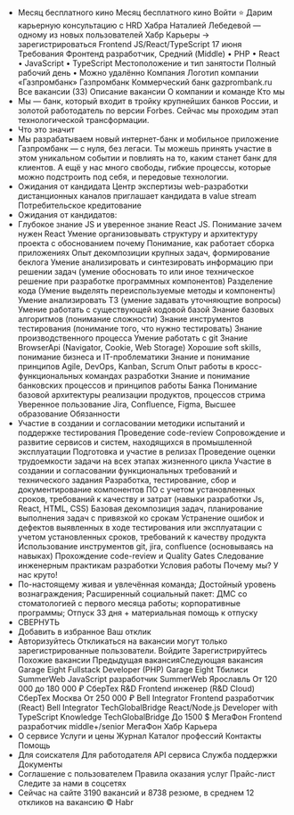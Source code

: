 - Месяц бесплатного кино Месяц бесплатного кино
  Войти
  ⭐ Дарим карьерную консультацию с HRD Хабра Наталией Лебедевой — одному из новых пользователей Хабр Карьеры → зарегистрироваться
  Frontend JS/React/TypeScript
  17 июня
  Требования
  Фронтенд разработчик, Средний (Middle) • PHP • React • JavaScript • TypeScript
  Местоположение и тип занятости
  Полный рабочий день • Можно удалённо
  Компания
  Логотип компании «Газпромбанк»
  Газпромбанк
  Коммерческий банк
  gazprombank.ru
  Все вакансии (33)
  Описание вакансии
  О компании и команде
  Кто мы
- Мы — банк, который входит в тройку крупнейших банков России, и золотой работодатель по версии Forbes. Сейчас мы проходим этап технологической трансформации.
- Что это значит
- Мы разрабатываем новый интернет-банк и мобильное приложение Газпромбанк — с нуля, без легаси. Ты можешь принять участие в этом уникальном событии и повлиять на то, каким станет банк для клиентов. А ещё у нас много свободы, гибкие процессы, которые можно подстроить под себя, и передовые технологии.
- Ожидания от кандидата
  Центр экспертизы web-разработки дистанционных каналов приглашает кандидата в value stream Потребительское кредитование
- Ожидания от кандидатов:
- Глубокое знание JS и уверенное знание React JS. Понимание зачем нужен React
  Умение организовывать структуру и архитектуру проекта с обоснованием почему
  Понимание, как работает сборка приложениях
  Опыт декомпозиции крупных задач, формирование беклога
  Умение анализировать и синтезировать информацию при решении задач (умение обосновать то или иное техническое решение при разработке программных компонентов)
  Разделение кода (Умение выделять переиспользуемые методы и компоненты)
  Умение анализировать ТЗ (умение задавать уточняющтие вопросы)
  Умение работать с существующей кодовой базой
  Знание базовых алгоритмов (понимание сложности)
  Знание инструментов тестирования (понимание того, что нужно тестировать)
  Знание производственного процесса
  Умение работать с git
  Знание BrowserApi (Navigator, Cookie, Web Storage)
  Хорошие soft skills, понимание бизнеса и IT-проблематики
  Знание и понимание принципов Agile, DevOps, Kanban, Scrum
  Опыт работы в кросс-функциональных командах разработки
  Знание и понимание банковских процессов и принципов работы Банка
  Понимание базовой архитектуры реализации продуктов, процессов стрима
  Уверенное пользование Jira, Confluence, Figma, Высшее образование
  Обязанности
- Участие в создании и согласовании методики испытаний и поддержке тестирования
  Проведение code-review
  Сопровождение и развитие сервисов и систем, находящихся в промышленной эксплуатации
  Подготовка и участие в релизах
  Проведение оценки трудоемкости задачи на всех этапах жизненного цикла
  Участие в создании и согласовании функциональных требований и технического задания
  Разработка, тестирование, сбор и документирование компонентов ПО с учетом установленных сроков, требований к качеству и затрат (навыки разработки Js, React, HTML, CSS)
  Базовая декомпозиция задач, планирование выполнения задач с привязкой ко срокам
  Устранение ошибок и дефектов выявленных в ходе тестирования или эксплуатации с учетом установленных сроков, требований к качеству продукта
  Использование инструментов git, jira, confluence (основываясь на навыках)
  Прохождение code-review и Quality Gates
  Следование инженерным практикам разработки
  Условия работы
  Почему мы? У нас круто!
- По-настоящему живая и увлечённая команда;
  Достойный уровень вознаграждения;
  Расширенный социальный пакет: ДМС со стоматологией с первого месяца работы; корпоративные программы;
  Отпуск 33 дня + материальная помощь к отпуску
- СВЕРНУТЬ
- Добавить в избранное
  Ваш отклик
- Авторизуйтесь
  Откликаться на вакансии могут только зарегистрированные пользователи.
  Войдите
  Зарегистрируйтесь
  Похожие вакансии
  Предыдущая вакансияСледующая вакансия
  Garage Eight
  Fullstack Developer (PHP)
  Garage Eight
  Тбилиси
  SummerWeb
  JavaScript разработчик
  SummerWeb
  Ярославль
  От 120 000 до 180 000 ₽
  СберТех
  R&D Frontend инженер (R&D Cloud)
  СберТех
  Москва
  От 250 000 ₽
  Bell Integrator
  Frontend разработчик (React)
  Bell Integrator
  TechGlobalBridge
  React/Node.js Developer with TypeScript Knowledge
  TechGlobalBridge
  До 1500 $
  МегаФон
  Frontend разработчик middle+/senior
  МегаФон
  Хабр Карьера
- О сервисе
  Услуги и цены
  Журнал
  Каталог профессий
  Контакты
  Помощь
- Для соискателя
  Для работодателя
  API сервиса
  Служба поддержки
  Документы
- Соглашение с пользователем
  Правила оказания услуг
  Прайс-лист
  Следите за нами в соцсетях
- Сейчас на сайте 3190 вакансий и 8738 резюме, в среднем 12 откликов на вакансию
  © Habr